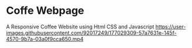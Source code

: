 # Coffe Webpage
A Responsive  Coffee Website using Html CSS and Javascript
https://user-images.githubusercontent.com/92017249/177029309-57a7631e-145f-4570-9b7a-03a0f9cca650.mp4
